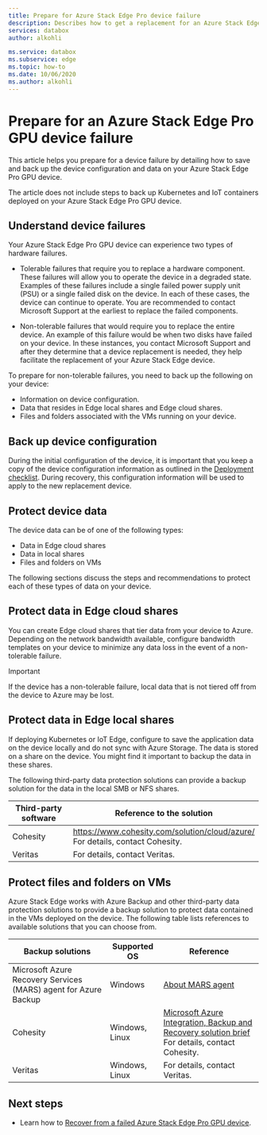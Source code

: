 ```yaml
---
title: Prepare for Azure Stack Edge Pro device failure
description: Describes how to get a replacement for an Azure Stack Edge Pro failed device.
services: databox
author: alkohli

ms.service: databox
ms.subservice: edge
ms.topic: how-to
ms.date: 10/06/2020
ms.author: alkohli
---
```


# Prepare for an Azure Stack Edge Pro GPU device failure

This article helps you prepare for a device failure by detailing how to save and back up the device configuration and data on your Azure Stack Edge Pro GPU device. 

The article does not include steps to back up Kubernetes and IoT containers deployed on your Azure Stack Edge Pro GPU device. 

## Understand device failures

Your Azure Stack Edge Pro GPU device can experience two types of hardware failures.

- Tolerable failures that require you to replace a hardware component. These failures will allow you to operate the device in a degraded state. Examples of these failures include a single failed power supply unit (PSU) or a single failed disk on the device. In each of these cases, the device can continue to operate. You are recommended to contact Microsoft Support at the earliest to replace the failed components.

- Non-tolerable failures that would require you to replace the entire device. An example of this failure would be when two disks have failed on your device. In these instances, you contact Microsoft Support and after they determine that a device replacement is needed, they help facilitate the replacement of your Azure Stack Edge device.

To prepare for non-tolerable failures, you need to back up the following on your device:

- Information on device configuration.
- Data that resides in Edge local shares and Edge cloud shares.
- Files and folders associated with the VMs running on your device.


## Back up device configuration

During the initial configuration of the device, it is important that you keep a copy of the device configuration information as outlined in the [Deployment checklist](azure-stack-edge-gpu-deploy-checklist.md). During recovery, this configuration information will be used to apply to the new replacement device. 

## Protect device data

The device data can be of one of the following types:

- Data in Edge cloud shares
- Data in local shares
- Files and folders on VMs

The following sections discuss the steps and recommendations to protect each of these types of data on your device.

## Protect data in Edge cloud shares

You can create Edge cloud shares that tier data from your device to Azure. Depending on the network bandwidth available, configure bandwidth templates on your device to minimize any data loss in the event of a non-tolerable failure.

> [!IMPORTANT] 
> If the device has a non-tolerable failure, local data that is not tiered off from the device to Azure may be lost. 

## Protect data in Edge local shares

If deploying Kubernetes or IoT Edge, configure to save the application data on the device locally and do not sync with Azure Storage. The data is stored on a share on the device. You might find it important to backup the data in these shares.

The following third-party data protection solutions can provide a backup solution for the data in the local SMB or NFS shares. 

| Third-party software           | Reference to the solution                               |
|--------------------------------|---------------------------------------------------------|
| Cohesity                       | https://www.cohesity.com/solution/cloud/azure/ <br> For details, contact Cohesity.          |
| Veritas                        | For details, contact Veritas.   |


## Protect files and folders on VMs

Azure Stack Edge works with Azure Backup and other third-party data protection solutions to provide a backup solution to protect data contained in the VMs deployed on the device. The following table lists references to available solutions that you can choose from.


| Backup solutions        | Supported OS   | Reference                                                                |
|-------------------------|----------------|--------------------------------------------------------------------------|
| Microsoft Azure Recovery Services (MARS) agent for Azure Backup | Windows        | [About MARS agent](/azure/backup/backup-azure-about-mars)    |
| Cohesity                | Windows, Linux | [Microsoft Azure Integration, Backup and Recovery solution brief](https://www.cohesity.com/solution/cloud/azure) <br>For details, contact Cohesity.                          |
| Veritas                 | Windows, Linux | For details, contact Veritas.                    |



## Next steps

- Learn how to [Recover from a failed Azure Stack Edge Pro GPU device](azure-stack-edge-gpu-recover-device-failure.md).
